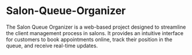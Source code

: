 # Salon-Queue-Organizer
The Salon Queue Organizer is a web-based project designed to streamline the client management process in salons. It provides an intuitive interface for customers to book appointments online, track their position in the queue, and receive real-time updates. 
